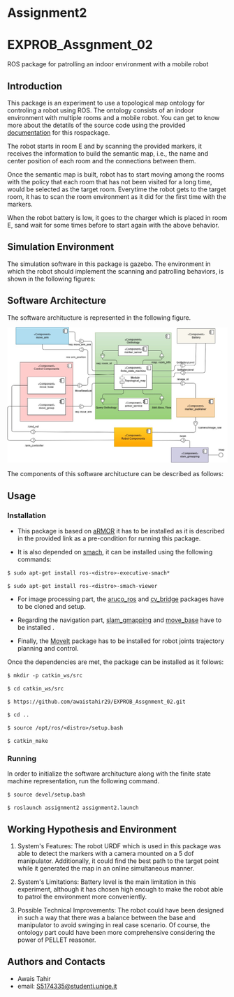 # Assignment2

# EXPROB_Assgnment_02
ROS package for patrolling an indoor environment with a mobile robot

## Introduction
This package is an experiment to use a topological map ontology for controling a robot using ROS. The ontology consists of an indoor environment
with multiple rooms and a mobile robot. You can get to know more about the detatils of the source code using the provided [documentation](assignment2/build/html/index.html) for this rospackage.

The robot starts in room E and by scanning the provided markers, it receives the information to build the semantic map, i.e., the name and center 
position of each room and the connections between them.

Once the semantic map is built, robot has to start moving among the rooms with the policy that each room that has not been visited for a long time,
would be selected as the target room. Everytime the robot gets to the target room, it has to scan the room environment as it did for the first time
with the markers.

When the robot battery is low, it goes to the charger which is placed in room E, sand wait for some times before to start again with the above behavior.

## Simulation Environment
The simulation software in this package is gazebo. The environment in which the robot should implement the 
scanning and patrolling behaviors, is shown in the following figures:

## Software Architecture
The software architucture is represented in the following figure.

<p align="center">
<img src="assignment2/diagrams/UML_Assignment_02.jpg" width="800" title="sofar">
</p>


The components of this software architucture can be described as follows:

## Usage
### Installation
* This package is based on [aRMOR](https://github.com/EmaroLab/armor) it has to be installed as it is described
in the provided link as a pre-condition for running this package.

* It is also depended on [smach](http://wiki.ros.org/smach), it can be installed using the following commands:

```bashscript
$ sudo apt-get install ros-<distro>-executive-smach*
```
```bashscript
$ sudo apt-get install ros-<distro>-smach-viewer
```

* For image processing part, the [aruco_ros](https://github.com/CarmineD8/aruco_ros) and [cv_bridge](http://wiki.ros.org/cv_bridge) packages have to be cloned and setup.

* Regarding the navigation part, [slam_gmapping](http://wiki.ros.org/slam_gmapping)  and [move_base](http://wiki.ros.org/move_base) have to be installed .

* Finally, the [MoveIt](https://moveit.ros.org/) package has to be installed for robot joints trajectory planning and control.


Once the dependencies are met, the package can be installed as it follows:

```bashscript
$ mkdir -p catkin_ws/src
```
```bashscript
$ cd catkin_ws/src
```
```bashscript
$ https://github.com/awaistahir29/EXPROB_Assgnment_02.git
```
```bashscript
$ cd ..
```
```bashscript
$ source /opt/ros/<distro>/setup.bash
```
```bashscript
$ catkin_make
```

### Running
In order to initialize the software architucture along with the finite state machine representation, run the following command.

```bashscript
$ source devel/setup.bash
```
```bashscript
$ roslaunch assignment2 assignment2.launch
```

## Working Hypothesis and Environment

1. System's Features: The robot URDF which is used in this package was able to detect the markers with a camera mounted on a 5 dof manipulator. 
Additionally, it could find the best path to the target point while it generated the map in an online simultaneous manner.

2. System's Limitations: Battery level is the main limitation in this experiment, although it has chosen high enough to make the robot able to 
patrol the environment more conveniently.

3. Possible Technical Improvements: The robot could have been designed in such a way that there was a balance between the base and manipulator 
to avoid swinging in real case scenario. Of course, the ontology part could have been more comprehensive considering the power of PELLET reasoner.

## Authors and Contacts
- Awais Tahir
- email: S5174335@studenti.unige.it
